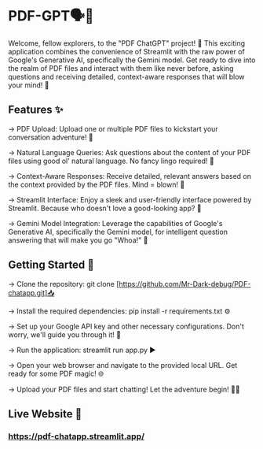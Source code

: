 # PDF-GPT🗣️📄

Welcome, fellow explorers, to the "PDF ChatGPT" project! 🌟 This exciting application combines the convenience of Streamlit with the raw power of Google's Generative AI, specifically the Gemini model. Get ready to dive into the realm of PDF files and interact with them like never before, asking questions and receiving detailed, context-aware responses that will blow your mind! 🤯

## Features ✨
-> PDF Upload: Upload one or multiple PDF files to kickstart your conversation adventure! 📂

-> Natural Language Queries: Ask questions about the content of your PDF files using good ol' natural language. No fancy lingo required! 💬

-> Context-Aware Responses: Receive detailed, relevant answers based on the context provided by the PDF files. Mind = blown! 🧠

-> Streamlit Interface: Enjoy a sleek and user-friendly interface powered by Streamlit. Because who doesn't love a good-looking app? 💅

-> Gemini Model Integration: Leverage the capabilities of Google's Generative AI, specifically the Gemini model, for intelligent question answering that will make you go "Whoa!" 🤯

## Getting Started 🚀

-> Clone the repository: git clone [https://github.com/Mr-Dark-debug/PDF-chatapp.git]📥

-> Install the required dependencies: pip install -r requirements.txt ⚙️

-> Set up your Google API key and other necessary configurations. Don't worry, we'll guide you through it! 🔑

-> Run the application: streamlit run app.py ▶️

-> Open your web browser and navigate to the provided local URL. Get ready for some PDF magic! 🌐

-> Upload your PDF files and start chatting! Let the adventure begin! 📄💬

## Live Website 🧠

### https://pdf-chatapp.streamlit.app/

